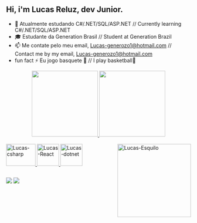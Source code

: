 ## Hi, i'm Lucas Reluz, dev Junior.
- 🌱 Atualmente estudando C#/.NET/SQL/ASP.NET // Currently learning C#/.NET/SQL/ASP.NET
- 🎓 Estudante da Generation Brasil // Student at Generation Brazil
- 📫 Me contate pelo meu email, Lucas-generozo1@hotmail.com // Contact me by my email, Lucas-generozo1@hotmail.com
- fun fact ⚡ Eu jogo basquete 🏀 // I play basketball🏀

<div align="center">
  <a href="https://github.com/Lucas-Reluz">
  <img height="180em" src="https://github-readme-stats.vercel.app/api?username=Lucas-Reluz&show_icons=true&theme=cobalt&include_all_commits=true&count_private=true"/>
  <img height="180em" src="https://github-readme-stats.vercel.app/api/top-langs/?username=Lucas-Reluz&layout=compact&langs_count=7&theme=cobalt"/>
</div>
  <div style="display: inline_block"><br>
  <img align="justify" alt="Lucas-csharp" height="60" width="80" src="https://cdn.jsdelivr.net/gh/devicons/devicon/icons/csharp/csharp-original.svg" />
  <img  align="justify" alt="Lucas-React" height="60" widht="80" src="https://cdn.jsdelivr.net/gh/devicons/devicon/icons/react/react-original-wordmark.svg" />
  <img align="justify" alt="Lucas-dotnet" height="60" widht="80" src="https://cdn.jsdelivr.net/gh/devicons/devicon/icons/dot-net/dot-net-original-wordmark.svg" />
  <img align="right" alt="Lucas-Esquilo" height="200" widht= "80" src="https://media.giphy.com/media/26tn33aiTi1jkl6H6/giphy.gif" />
  </div>
  
  ##    
    
  <div>
  <a href="https://www.instagram.com/lucas_reluz223/" target="_blank"><img src="https://img.shields.io/badge/-Instagram-%23E4405F?style=for-the-badge&logo=instagram&logoColor=white" target="_blank"></a>
  <a href="https://www.linkedin.com/in/lucas-reluz-493549220/" target="_blank"><img src="https://img.shields.io/badge/-LinkedIn-%230077B5?style=for-the-badge&logo=linkedin&logoColor=white" target="_blank"></a> 
      </div>
